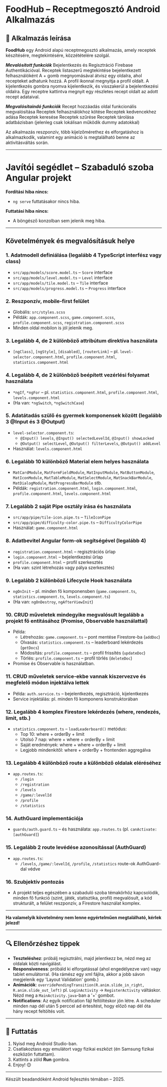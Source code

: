 # FoodHub – Receptmegosztó Android Alkalmazás

## 📱 Alkalmazás leírása

**FoodHub** egy Android alapú receptmegosztó alkalmazás, amely receptek készítésére, megtekintésére, közzétételére szolgál.

***Mevalósított funkciók***
  Bejelentkezés és Regisztráció Firebase Authentikációval.
  Receptek listaszerű megtekintése bejelentkezett felhasználóként
  A + gomb megnyomásával átvisz egy oldalra, ahol recepteket adhatunk hozzá.
  A profil ikonnal megnyitja a profil oldalt.
  A kijelentkezés gombra nyomva kijelentkezik, és visszakerül a bejelentkezési oldalra.
  Egy receptre kattintva megnyit egy részletes recept oldalt az adott recept adataival.

***Megvalósítaindó funkciók***
  Recept hozzáadás oldal funkcionális megvalósítása
  Receptek felhasználókhoz kötése
  Receptek kedvencekhez adása
  Receptek keresése
  Receptek szűrése
  Receptek tárolása adatbázisban (jelenleg csak lokálisan működik dummy adatokkal)

Az alkalmazás reszponzív, több kijelzőmérethez és elforgatáshoz is alkalmazkodik, valamint egy animáció is megtalálható benne az aktivitásváltás során.


---

# Javítói segédlet – Szabaduló szoba Angular projekt

**Fordítási hiba nincs:**  
- `ng serve` futtatásakor nincs hiba.

**Futtatási hiba nincs:**  
- A böngésző konzolban sem jelenik meg hiba.

---

## Követelmények és megvalósításuk helye

### 1. Adatmodell definiálása (legalább 4 TypeScript interfész vagy class)
- `src/app/models/score.model.ts` – `Score` interface
- `src/app/models/level.model.ts` – `Level` interface
- `src/app/models/tile.model.ts` – `Tile` interface
- `src/app/models/progress.model.ts` – `Progress` interface

### 2. Reszponzív, mobile-first felület
- Globális: `src/styles.scss`
- Példák: `app.component.scss`, `game.component.scss`, `profile.component.scss`, `registration.component.scss`
- Minden oldal mobilon is jól jelenik meg.

### 3. Legalább 4, de 2 különböző attribútum direktíva használata
- `[ngClass]`, `[ngStyle]`, `[disabled]`, `[routerLink]` – pl. `level-selector.component.html`, `profile.component.html`, `statistics.component.html`

### 4. Legalább 4, de 2 különböző beépített vezérlési folyamat használata
- `*ngIf`, `*ngFor` – pl. `statistics.component.html`, `profile.component.html`, `levels.component.html`
- (Ha van: `*ngSwitch`, `*ngSwitchCase`)

### 5. Adatátadás szülő és gyermek komponensek között (legalább 3 @Input és 3 @Output)
- `level-selector.component.ts`:  
  - `@Input() levels`, `@Input() selectedLevelId`, `@Input() showLocked`
  - `@Output() selectLevel`, `@Output() filterLevels`, `@Output() addLevel`
- Használat: `levels.component.html`

### 6. Legalább 10 különböző Material elem helyes használata
- `MatCardModule`, `MatFormFieldModule`, `MatInputModule`, `MatButtonModule`, `MatIconModule`, `MatTableModule`, `MatSelectModule`, `MatSnackBarModule`, `MatDialogModule`, `MatProgressBarModule` stb.
- Példák: `registration.component.html`, `login.component.html`, `profile.component.html`, `levels.component.html`

### 7. Legalább 2 saját Pipe osztály írása és használata
- `src/app/pipe/tile-icon.pipe.ts` – `TileIconPipe`
- `src/app/pipe/difficulty-color.pipe.ts` – `DifficultyColorPipe`
- Használat: `game.component.html`

### 8. Adatbevitel Angular form-ok segítségével (legalább 4)
- `registration.component.html` – regisztrációs űrlap
- `login.component.html` – bejelentkezési űrlap
- `profile.component.html` – profil szerkesztés
- (Ha van: szint létrehozás vagy pálya szerkesztés)

### 9. Legalább 2 különböző Lifecycle Hook használata
- `ngOnInit` – pl. minden fő komponensben (`game.component.ts`, `statistics.component.ts`, `levels.component.ts`)
- (Ha van: `ngOnDestroy`, `ngAfterViewInit`)

### 10. CRUD műveletek mindegyike megvalósult legalább a projekt fő entitásához (Promise, Observable használattal)
- Példa:  
  - Létrehozás: `game.component.ts` – pont mentése Firestore-ba (`addDoc`)
  - Olvasás: `statistics.component.ts` – leaderboard lekérdezés (`getDocs`)
  - Módosítás: `profile.component.ts` – profil frissítés (`updateDoc`)
  - Törlés: `profile.component.ts` – profil törlés (`deleteDoc`)
- Promise és Observable is használatban.

### 11. CRUD műveletek service-ekbe vannak kiszervezve és megfelelő módon injektálva lettek
- Példa: `auth.service.ts` – bejelentkezés, regisztráció, kijelentkezés
- Service injektálás: pl. minden fő komponens konstruktorában

### 12. Legalább 4 komplex Firestore lekérdezés (where, rendezés, limit, stb.)
- `statistics.component.ts` – `loadLeaderboard()` metódus:
  - Top 10: where + orderBy + limit
  - Utolsó 7 nap: where + where + orderBy + limit
  - Saját eredmények: where + where + orderBy + limit
  - Legjobb mindenkitől: where + orderBy + frontenden aggregálva

### 13. Legalább 4 különböző route a különböző oldalak eléréséhez
- `app.routes.ts`:
  - `/login`
  - `/registration`
  - `/levels`
  - `/game/:levelId`
  - `/profile`
  - `/statistics`

### 14. AuthGuard implementációja
- `guards/auth.guard.ts` – és használata: `app.routes.ts` (pl. `canActivate: [authGuard]`)

### 15. Legalább 2 route levédése azonosítással (AuthGuard)
- `app.routes.ts`:  
  - `/levels`, `/game/:levelId`, `/profile`, `/statistics` route-ok AuthGuard-dal védve

### 16. Szubjektív pontozás
- A projekt teljes egészében a szabaduló szoba témakörhöz kapcsolódik, minden fő funkció (szint, játék, statisztika, profil) megvalósult, a kód strukturált, a felület reszponzív, a Firestore használat komplex.

---

**Ha valamelyik követelmény nem lenne egyértelműen megtalálható, kérlek jelezd!**

---

## 🔍 Ellenőrzéshez tippek

- **Teszteléshez**: próbálj regisztrálni, majd jelentkezz be, nézd meg az oldalak közti navigálást.
- **Responsiveness**: próbáld ki elforgatással (ahol engedélyezve van) vagy tablet emulátorral. (Ha rámész egy xml fájlra, akkor a jobb sávon megjelenik egy 'Layout Validation' gomb.)
- **Animációk**: `overridePendingTransition(R.anim.slide_in_right, R.anim.slide_out_left)` pl. `LoginActivity` → `RegisterActivity` váltáskor. Nézd meg a `MainActivity.java`-ban a '+' gombot.
- **Notifications**: Az egyik notification fájl feltöltéskor jön létre. A scheduler minden nap dél után 5 perccel ad értesítést, hogy előző nap dél óta hány recept feltöltés volt.
---

## 🚀 Futtatás

1. Nyisd meg Android Studio-ban.
2. Csatlakoztass egy emulátort vagy fizikai eszközt (én Samsung fizikai eszközön futtattam).
3. Kattints a zöld **Run** gombra.
4. Enjoy! 😊

---

Készült beadandóként Android fejlesztés témában – 2025.
